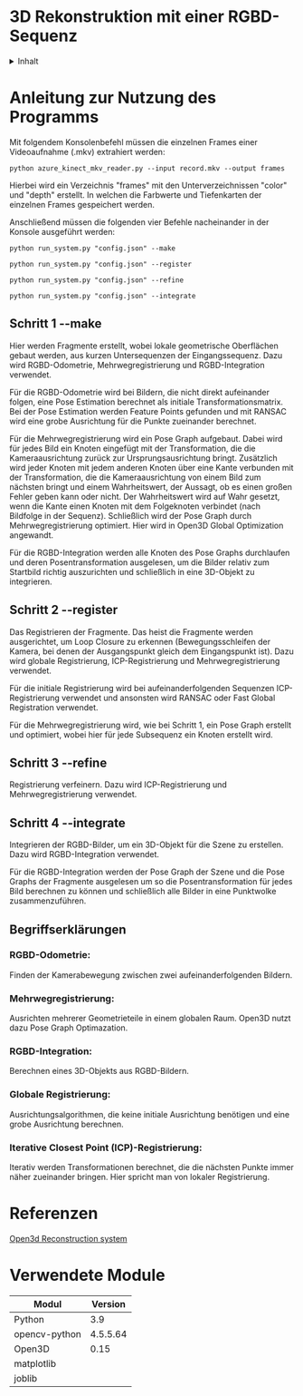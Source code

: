 # 3D Rekonstruktion mit einer RGBD-Sequenz
<details>
  <summary>Inhalt</summary>
  <ol>
    <li><a href="#anleitung-zur-nutzung-des-programms">Anleitung zur Nutzung des Programms</a></li>
    <li><a href="#schritt-1---make">Schritt 1 --make</a></li>
    <li><a href="#schritt-2---register">Schritt 2 --register</a></li>
    <li><a href="#schritt-3---refine">Schritt 3 --refine</a></li>
    <li><a href="#schritt-4---integrate">Schritt 4 --integrate</a></li>
    <li><a href="#begriffserklärungen">Begriffserklärungen</a></li>
    <li><a href="#referenzen">Referenzen</a></li>
    <li><a href="#verwendete-module">Verwendete Module</a></li>
  </ol>
</details>


# Anleitung zur Nutzung des Programms
Mit folgendem Konsolenbefehl müssen die einzelnen Frames einer Videoaufnahme (.mkv) extrahiert werden:

```python azure_kinect_mkv_reader.py --input record.mkv --output frames```

Hierbei wird ein Verzeichnis "frames" mit den Unterverzeichnissen "color" und "depth" erstellt. In welchen die Farbwerte und Tiefenkarten der einzelnen Frames gespeichert werden.

Anschließend müssen die folgenden vier Befehle nacheinander in der Konsole ausgeführt werden:


```python run_system.py "config.json" --make```

```python run_system.py "config.json" --register```

```python run_system.py "config.json" --refine```

```python run_system.py "config.json" --integrate```

## Schritt 1 --make
Hier werden Fragmente erstellt, wobei lokale geometrische Oberflächen gebaut werden, aus kurzen Untersequenzen der Eingangssequenz. Dazu wird RGBD-Odometrie, Mehrwegregistrierung und RGBD-Integration verwendet.

Für die RGBD-Odometrie wird bei Bildern, die nicht direkt aufeinander folgen, eine Pose Estimation berechnet als initiale Transformationsmatrix. Bei der Pose Estimation werden Feature Points gefunden und mit RANSAC wird eine grobe Ausrichtung für die Punkte zueinander berechnet.

Für die Mehrwegregistrierung wird ein Pose Graph aufgebaut. Dabei wird für jedes Bild ein Knoten eingefügt mit der Transformation, die die Kameraausrichtung zurück zur Ursprungsausrichtung bringt. Zusätzlich wird jeder Knoten mit jedem anderen Knoten über eine Kante verbunden mit der Transformation, die die Kameraausrichtung von einem Bild zum nächsten bringt und einem Wahrheitswert, der Aussagt, ob es einen großen Fehler geben kann oder nicht. Der Wahrheitswert wird auf Wahr gesetzt, wenn die Kante einen Knoten mit dem Folgeknoten verbindet (nach Bildfolge in der Sequenz). Schließlich wird der Pose Graph durch Mehrwegregistrierung optimiert. Hier wird in Open3D Global Optimization angewandt.

Für die RGBD-Integration werden alle Knoten des Pose Graphs durchlaufen und deren Posentransformation ausgelesen, um die Bilder relativ zum Startbild richtig auszurichten und schließlich in eine 3D-Objekt zu integrieren.

## Schritt 2 --register
Das Registrieren der Fragmente. Das heist die Fragmente werden ausgerichtet, um Loop Closure zu erkennen (Bewegungsschleifen der Kamera, bei denen der Ausgangspunkt gleich dem Eingangspunkt ist). Dazu wird globale Registrierung, ICP-Registrierung und Mehrwegregistrierung verwendet.

Für die initiale Registrierung wird bei aufeinanderfolgenden Sequenzen ICP-Registrierung verwendet und ansonsten wird RANSAC oder Fast Global Registration verwendet.

Für die Mehrwegregistrierung wird, wie bei Schritt 1, ein Pose Graph erstellt und optimiert, wobei hier für jede Subsequenz ein Knoten erstellt wird.

## Schritt 3 --refine
Registrierung verfeinern. Dazu wird ICP-Registrierung und Mehrwegregistrierung verwendet.

## Schritt 4 --integrate
Integrieren der RGBD-Bilder, um ein 3D-Objekt für die Szene zu erstellen. Dazu wird RGBD-Integration verwendet.

Für die RGBD-Integration werden der Pose Graph der Szene und die Pose Graphs der Fragmente ausgelesen um so die Posentransformation für jedes Bild berechnen zu können und schließlich alle Bilder in eine Punktwolke zusammenzuführen.

## Begriffserklärungen
### RGBD-Odometrie:
Finden der Kamerabewegung zwischen zwei aufeinanderfolgenden Bildern.

### Mehrwegregistrierung:
Ausrichten mehrerer Geometrieteile in einem globalen Raum. Open3D nutzt dazu Pose Graph Optimazation.

### RGBD-Integration:
Berechnen eines 3D-Objekts aus RGBD-Bildern.

### Globale Registrierung:
Ausrichtungsalgorithmen, die keine initiale Ausrichtung benötigen und eine grobe Ausrichtung berechnen.

### Iterative Closest Point (ICP)-Registrierung:
Iterativ werden Transformationen berechnet, die die nächsten Punkte immer näher zueinander bringen. Hier spricht man von lokaler Registrierung.

# Referenzen
[Open3d Reconstruction system](http://www.open3d.org/docs/latest/tutorial/ReconstructionSystem/index.html)

# Verwendete Module
|Modul          |Version    |
|---------------|-----------|
|Python         |3.9        |
|opencv-python  |4.5.5.64   |
|Open3D         |0.15       |
|matplotlib     |           |
|joblib         |           |
